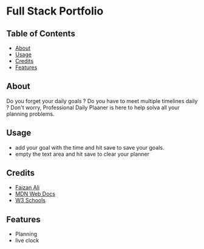 # Full Stack Portfolio

## Table of Contents
- [About](#about)
- [Usage](#usage)
- [Credits](#credits)
- [Features](#features)


## About
Do you forget your daily goals ?
Do you have to meet multiple timelines daily ?
Don't worry, Professional Daily Plaaner is here to help solva all your planning problems.


## Usage
- add your goal with the time and hit save to save your goals.
- empty the text area and hit save to clear your planner

## Credits
- [Faizan Ali](https://github.com/alifaizan786-op)
- [MDN Web Docs](https://developer.mozilla.org/en-US/)
- [W3 Schools](https://www.w3schools.com/)

## Features
- Planning
- live clock
